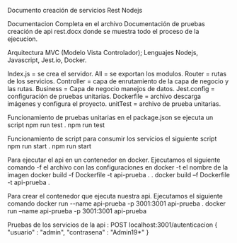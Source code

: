 Documento creación de servicios Rest Nodejs

Documentacion Completa en el archivo Documentación de pruebas creación de api rest.docx
donde se muestra todo el proceso de la ejecucion.

Arquitectura MVC (Modelo Vista Controlador);
Lenguajes Nodejs, Javascript, Jest.io, Docker.


Index.js = se crea el servidor.
All = se exportan los modulos.
Router = rutas de los servicios.
Controller = capa de enrutamiento de la capa de negocio y las rutas.
Business = Capa de negocio manejos de datos.
Jest.config = configuración de pruebas unitarias.
Dockerfile = archivo descarga imágenes y configura el proyecto.
unitTest = archivo de prueba unitarias.

Funcionamiento de pruebas unitarias en el package.json se ejecuta un script  npm run test
. npm run test

Funcionamiento de script para consumir los servicios el siguiente script  npm run start
. npm run start

Para ejecutar el api en un contenedor en docker.
Ejecutamos el siguiente comando  -f el archivo con las configuraciones en docker  -t el nombre de la imagen  docker build -f Dockerfile -t api-prueba .
. docker build –f Dockerfile -t api-prueba .

Para crear el contenedor que ejecuta nuestra api.
Ejecutamos el siguiente comando  docker run --name api-prueba -p 3001:3001 api-prueba
. docker run –name api-prueba -p 3001:3001 api-prueba


Pruebas de los servicios de la api :
POST
localhost:3001/autenticacion
{
    "usuario" : "admin",
    "contrasena" : "Admin19*" 
}
